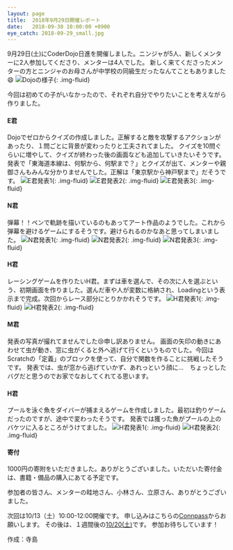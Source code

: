 ```yaml
---
layout: page
title:  2018年9月29日開催レポート
date:   2018-09-30 10:00:00 +0900
eye_catch: 2018-09-29_small.jpg
---
```


9月29日(土)にCoderDojo日進を開催しました。ニンジャが5人、新しくメンターに2人参加してくださり、メンターは4人でした。
新しく来てくださったメンターの方とニンジャのお母さんが中学校の同級生だったなんてこともありました:smile:
![Dojoの様子](/assets/img/2018-09-29_top.jpg){: .img-fluid}

今回は初めての子がいなかったので、それぞれ自分でやりたいことを考えながら作りました。

#### E君
Dojoでゼロからクイズの作成しました。正解すると敵を攻撃するアクションがあったり、１問ごとに背景が変わったりと工夫されてました。
クイズを10問ぐらいに増やして、クイズが終わった後の画面なども追加していきたいそうです。
発表で「東海道本線は、何駅から、何駅まで？」とクイズが出て、メンターや親御さんもみんな分かりませんでした。正解は「東京駅から神戸駅まで」だそうです。
![E君発表1](/assets/img/2018-09-29_1-1.jpg){: .img-fluid}
![E君発表2](/assets/img/2018-09-29_1-2.jpg){: .img-fluid}
![E君発表3](/assets/img/2018-09-29_1-3.jpg){: .img-fluid}

#### N君
弾幕！！ペンで軌跡を描いているのもあってアート作品のようでした。これから弾幕を避けるゲームにするそうです。避けられるのかなあと思ってしまいました。
![N君発表1](/assets/img/2018-09-29_2-1.jpg){: .img-fluid}
![N君発表2](/assets/img/2018-09-29_2-2.jpg){: .img-fluid}
![N君発表3](/assets/img/2018-09-29_2-3.jpg){: .img-fluid}

#### H君
レーシングゲームを作りたいH君。まずは車を選んで、その次に人を選ぶという、初期画面を作りました。選んだ車や人が変数に格納され、Loadingという表示まで完成。次回からレース部分にとりかかれそうです。
![H君発表1](/assets/img/2018-09-29_3-1.jpg){: .img-fluid}
![H君発表2](/assets/img/2018-09-29_3-2.jpg){: .img-fluid}

#### M君
発表の写真が撮れてませんでした:cry:申し訳ありません。
画面の矢印の動きにあわせて虫が動き、窓に虫がくると外へ逃げて行くというものでした。今回はScratchの「定義」のブロックを使って、自分で関数を作ることに挑戦したそうです。
発表では、虫が窓から逃げていかず、あれっという顔に...　ちょっとしたバグだと思うのでお家でなおしてくれてる思います。

#### H君
プールを泳ぐ魚をダイバーが捕まえるゲームを作成しました。最初は釣りゲームだったのですが、途中で変わったそうです。
発表では獲った魚がプールの上のバケツに入るところがうけてました。
![H君発表1](/assets/img/2018-09-29_5-1.jpg){: .img-fluid}
![H君発表2](/assets/img/2018-09-29_5-2.jpg){: .img-fluid}

#### 寄付
1000円の寄附をいただきました。ありがとうございました。いただいた寄付金は、書籍・備品の購入にあてる予定です。

参加者の皆さん、メンターの畦地さん、小林さん、立原さん、ありがとうございました。

次回は10/13（土）10:00-12:00開催です。
申し込みはこちらの[Connpass](https://coderdojo-nisshin.connpass.com/event/99615/)からお願いします。
その後は、１週間後の[10/20(土)](https://coderdojo-nisshin.connpass.com/event/102483/)です。
参加お待ちしています！

作成：寺島
